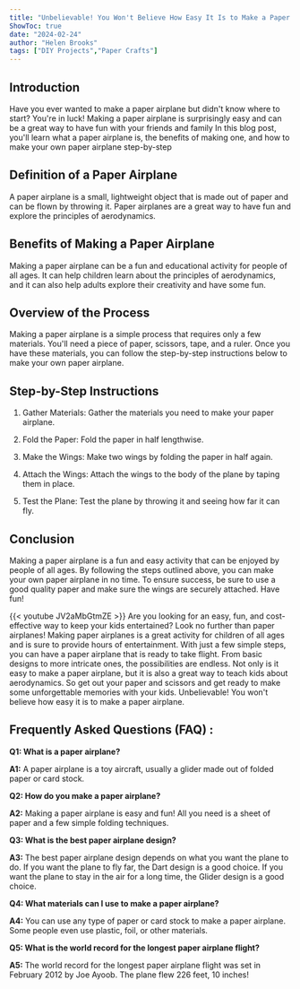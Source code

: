 ```yaml
---
title: "Unbelievable! You Won't Believe How Easy It Is to Make a Paper Airplane!"
ShowToc: true 
date: "2024-02-24"
author: "Helen Brooks" 
tags: ["DIY Projects","Paper Crafts"]
---
```

## Introduction

Have you ever wanted to make a paper airplane but didn't know where to start? You're in luck! Making a paper airplane is surprisingly easy and can be a great way to have fun with your friends and family In this blog post, you'll learn what a paper airplane is, the benefits of making one, and how to make your own paper airplane step-by-step 

## Definition of a Paper Airplane

A paper airplane is a small, lightweight object that is made out of paper and can be flown by throwing it. Paper airplanes are a great way to have fun and explore the principles of aerodynamics. 

## Benefits of Making a Paper Airplane

Making a paper airplane can be a fun and educational activity for people of all ages. It can help children learn about the principles of aerodynamics, and it can also help adults explore their creativity and have some fun. 

## Overview of the Process

Making a paper airplane is a simple process that requires only a few materials. You'll need a piece of paper, scissors, tape, and a ruler. Once you have these materials, you can follow the step-by-step instructions below to make your own paper airplane. 

## Step-by-Step Instructions

1. Gather Materials: Gather the materials you need to make your paper airplane. 

2. Fold the Paper: Fold the paper in half lengthwise.

3. Make the Wings: Make two wings by folding the paper in half again. 

4. Attach the Wings: Attach the wings to the body of the plane by taping them in place.

5. Test the Plane: Test the plane by throwing it and seeing how far it can fly. 

## Conclusion

Making a paper airplane is a fun and easy activity that can be enjoyed by people of all ages. By following the steps outlined above, you can make your own paper airplane in no time. To ensure success, be sure to use a good quality paper and make sure the wings are securely attached. Have fun!

{{< youtube JV2aMbGtmZE >}} 
Are you looking for an easy, fun, and cost-effective way to keep your kids entertained? Look no further than paper airplanes! Making paper airplanes is a great activity for children of all ages and is sure to provide hours of entertainment. With just a few simple steps, you can have a paper airplane that is ready to take flight. From basic designs to more intricate ones, the possibilities are endless. Not only is it easy to make a paper airplane, but it is also a great way to teach kids about aerodynamics. So get out your paper and scissors and get ready to make some unforgettable memories with your kids. Unbelievable! You won't believe how easy it is to make a paper airplane.

## Frequently Asked Questions (FAQ) :
**Q1: What is a paper airplane?**

**A1:** A paper airplane is a toy aircraft, usually a glider made out of folded paper or card stock. 

**Q2: How do you make a paper airplane?**

**A2:** Making a paper airplane is easy and fun! All you need is a sheet of paper and a few simple folding techniques. 

**Q3: What is the best paper airplane design?**

**A3:** The best paper airplane design depends on what you want the plane to do. If you want the plane to fly far, the Dart design is a good choice. If you want the plane to stay in the air for a long time, the Glider design is a good choice. 

**Q4: What materials can I use to make a paper airplane?**

**A4:** You can use any type of paper or card stock to make a paper airplane. Some people even use plastic, foil, or other materials. 

**Q5: What is the world record for the longest paper airplane flight?**

**A5:** The world record for the longest paper airplane flight was set in February 2012 by Joe Ayoob. The plane flew 226 feet, 10 inches!



